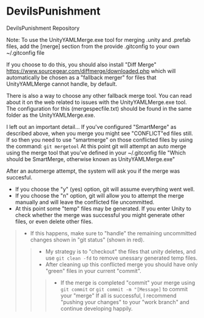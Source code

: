 # DevilsPunishment
DevilsPunishment Repository

Note:
To use the UnityYAMLMerge.exe tool for merging .unity and .prefab files, add the [merge] section from the provide .gitconfig to your own ~/.gitconfig file

If you choose to do this, you should also install "Diff Merge" https://www.sourcegear.com/diffmerge/downloaded.php which will automatically be chosen as a "fallback merger" for files that UnityYAMLMerge cannot handle, by default.

There is also a way to choose any other fallback merge tool. You can read about it on the web related to issues with the UnityYAMLMerge.exe tool. The configuration for this (mergespecfile.txt) should be found in the same folder as the UnityYAMLMerge.exe.

I left out an important detail...
If you've configured "SmartMerge" as described above, when you merge you might see "CONFLICT"ed files still. If so then you need to use "smartmerge" on those conflicted files by using the command:
``` git mergetool ```
At this point git will attempt an auto merge using the merge tool that you've defined in your ~/.gitconfig file "Which should be SmartMerge, otherwise known as UnityYAMLMerge.exe"

After an automerge attempt, the system will ask you if the merge was succesful.
- If you choose the "y" (yes) option, git will assume everything went well.
- If you choose the "n" option, git will allow you to attempt the merge manually and will leave the conflicted file uncommitted.
- At this point some "temp" files may be generated. If you enter Unity to check whether the merge was successful you might generate other files, or even delete other files.
>- If this happens, make sure to "handle" the remaining uncommitted changes shown in "git status" (shown in red).
>>- My strategy is to "checkout" the files that unity deletes, and use ``` git clean -fd ``` to remove unessary generated temp files.
>>- After cleaning up this conflicted merge you should have only "green" files in your current "commit".
>>>- If the merge is completed "commit" your merge using ```git commit``` or ```git commit -m "[Message]``` to commit your "merge"
If all is successful, I recommend "pushing your changes" to your "work branch" and continue developing happily.
